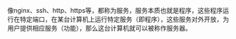像nginx、ssh、http、https等，都称为服务，服务本质也就是程序，这些程序运行在特定端口，在某台计算机上运行特定服务（即程序），这些服务对外开放，为用户提供相应服务（功能），那么这台计算机就可以被称作服务器。
